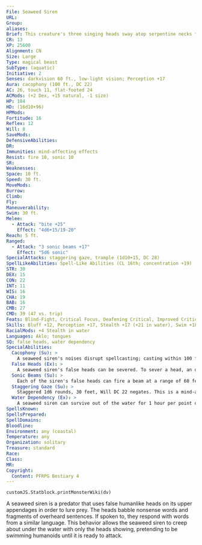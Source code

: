 ```yaml
---
File: Seaweed Siren
URL: 
Group: 
aliases: 
Brief: This creature's three singing heads sway atop serpentine necks that extend from a bulbous body split by a wide, toothy mouth.
CR: 13
XP: 25600
Alignment: CN
Size: Large
Type: magical beast
SubType: (aquatic)
Initiative: 2
Senses: darkvision 60 ft., low-light vision; Perception +17
Aura: cacophony (100 ft., DC 22)
AC: 26, touch 11, flat-footed 24
ACMods: (+2 Dex, +15 natural, -1 size)
HP: 184
HD: (16d10+96)
HPMods: 
Fortitude: 16
Reflex: 12
Will: 8
SaveMods: 
DefensiveAbilities: 
DR: 
Immunities: mind-affecting effects
Resist: fire 10, sonic 10
SR: 
Weaknesses: 
Space: 10 ft.
Speed: 30 ft.
MoveMods: 
Burrow: 
Climb: 
Fly: 
Maneuverability: 
Swim: 30 ft.
Melee: 
  - Attack: "bite +25"
    Effect: "4d6+15/19-20"
Reach: 5 ft.
Ranged: 
  - Attack: "3 sonic beams +17"
    Effect: "5d6 sonic"
SpecialAttacks: staggering gaze, trample (1d10+15, DC 28)
SpellLikeAbilities: Spell-Like Abilities (CL 16th; concentration +19)  At Will-shatter (DC 16)  3/day-charm monster (DC 18), quickened confusion (DC 18)  1/day-bestow curse (DC 18, ranged touch attack, 30 ft.)
STR: 30
DEX: 15
CON: 22
INT: 11
WIS: 16
CHA: 19
BAB: 16
CMB: 27
CMD: 39 (47 vs. trip)
Feats: Blind-Fight, Critical Focus, Deafening Critical, Improved Critical (bite), Point-Blank Shot, Power Attack, Quicken Spell-Like Ability (confusion), Skill Focus (Perception)
Skills: Bluff +12, Perception +17, Stealth +17 (+21 in water), Swim +18
RacialMods: +4 Stealth in water
Languages: Aklo; tongues
SQ: false heads, water dependency
SpecialAbilities:
  Cacophony (Su): >
    A seaweed siren's noises disrupt spellcasting; casting within 100 feet of a seaweed siren requires a concentration check (DC 15 + the level of the spell being cast). All other concentration checks and Perception checks involving hearing made inside the aura have their DCs increased by 5. A siren can begin or end this ability as a free action. This is a sonic effect.
  False Heads (Ex): >
    A seaweed siren's false heads can be severed. To sever a head, an opponent must make a sunder attempt with a slashing weapon targeting the head. A head is considered a separate weapon with hardness 0 and hit points equal to the siren's Hit Dice (typically 16 hp). To sever a head, an opponent must deal enough damage to reduce the head's hit points to 0 or fewer. Severing a head deals an amount of damage to the siren's body equal to the siren's Hit Dice. A siren can't attack with a severed head. A siren with no remaining heads can't use its cacophony ability or its spell-like abilities.
  Sonic Beams (Su): >
    Each of the siren's false heads can fire a beam at a range of 60 feet, dealing 4d6 points of sonic damage.
  Staggering Gaze (Su): >
    Staggered 1d6 rounds, 30 feet, Will DC 22 negates. This is a mind-affecting effect. The save DC is Charisma-based.
  Water Dependency (Ex): >
    A seaweed siren can survive out of the water for 1 hour per point of Constitution (typically 22 rounds). Beyond this limit, a seaweed siren begins to suffocate.
SpellsKnown: 
SpellsPrepared: 
SpellDomains: 
Bloodline: 
Environment: any (coastal)
Temperature: any
Organization: solitary
Treasure: standard
Race: 
Class: 
MR: 
Copyright:
  Content: PFRPG Bestiary 4
---
```

```dataviewjs
customJS.Statblock.printMonsterWiki(dv)
```
A seaweed siren is a predator that uses false humanlike heads on its upper appendages in order to lure prey. The heads babble nonsense words and fragments of overheard sentences. If spoken to, they respond with words from a similar language. This behavior allows the seaweed siren to creep about under the water with only the heads showing, pretending to be swimming humanoids until it is ready to attack.
